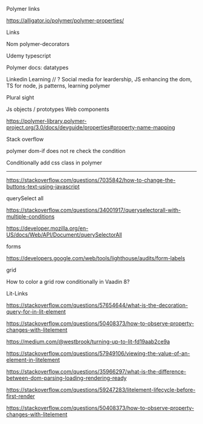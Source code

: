 Polymer links

https://alligator.io/polymer/polymer-properties/

Links

Nom polymer-decorators

Udemy typescript

Polymer docs: datatypes

Linkedin Learning // ? 
Social media for leardership,  JS enhancing the dom, TS for node, js patterns, learning polymer

Plural sight

Js objects / prototypes
Web components

 
https://polymer-library.polymer-project.org/3.0/docs/devguide/properties#property-name-mapping


Stack overflow

polymer dom-if does not re check the condition


Conditionally add css class in polymer

---- 

https://stackoverflow.com/questions/7035842/how-to-change-the-buttons-text-using-javascript

querySelect all

https://stackoverflow.com/questions/34001917/queryselectorall-with-multiple-conditions

https://developer.mozilla.org/en-US/docs/Web/API/Document/querySelectorAll

forms

https://developers.google.com/web/tools/lighthouse/audits/form-labels


grid

How to color a grid row conditionally in Vaadin 8?


Lit-Links


https://stackoverflow.com/questions/57654644/what-is-the-decoration-query-for-in-lit-element

https://stackoverflow.com/questions/50408373/how-to-observe-property-changes-with-litelement

https://medium.com/@westbrook/turning-up-to-lit-fd19aab2ce9a

https://stackoverflow.com/questions/57949106/viewing-the-value-of-an-element-in-litelement

https://stackoverflow.com/questions/35966297/what-is-the-difference-between-dom-parsing-loading-rendering-ready

https://stackoverflow.com/questions/59247283/litelement-lifecycle-before-first-render

https://stackoverflow.com/questions/50408373/how-to-observe-property-changes-with-litelement